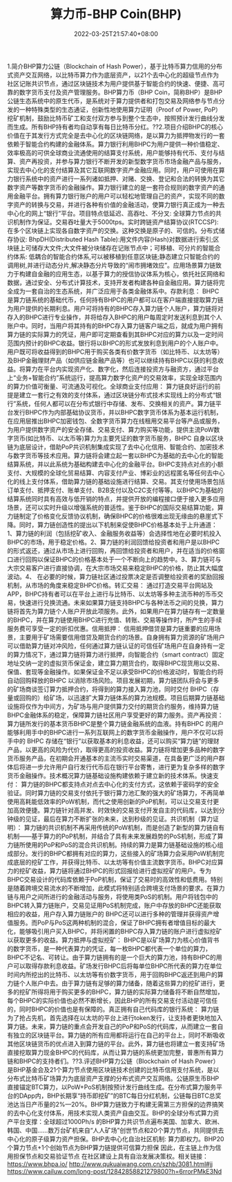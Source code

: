 ﻿---
weight: 
title: "算力币-BHP Coin(BHP)"
description: "BHP算力公链（Blockchain of Hash Power），基于比特币算力信用的分布式资产交互网络，以比特币算力作为底层资产，以21个去中心化的超级节点作为社区记账共识节点，通过区块链技术..."
date: 2022-03-25T21:57:40+08:00
lastmod: 2022-03-25T16:45:40+08:00
draft: false
authors: ["Metabd"]
featuredImage: "suanlibi-bhp-coinbhp.webp"
link: ""
tags: ["数字代币","算力币-BHP Coin(BHP)"]
categories: ["navigation"]
navigation: ["数字代币"]
lightgallery: true
toc: true
pinned: false
recommend: false
recommend1: false
---
1.简介BHP算力公链（Blockchain of Hash Power），基于比特币算力信用的分布式资产交互网络，以比特币算力作为底层资产，以21个去中心化的超级节点作为社区记账共识节点，通过区块链技术为用户提供基于智能合约的快速、便捷、高可靠的数字货币支付及资产管理服务。BHP算力币（BHP Coin，简称BHP）是BHP公链生态系统中的原生代币，是系统对于算力提供者和打包交易及网络参与节点分发的一种特殊类型的生态通证，创新性地使用算力证明（Proof of Power, PoP）挖矿机制，鼓励比特币矿工和支付双方参与到整个生态中，按照预计发行曲线分发而生成。所有BHP持有者均自动享有每日比特币分红。??2.项目介绍BHPC的核心价值在于其发行方式完全是去中心化的区块链网络，是以算力为抵押物发行的一套依赖于智能合约构建的金融体系。算力银行利用BHPC为用户提供一种价值稳定、效率极高的可供全球商业流通使用的结算支付系统，用户能够持有代币、支付与结算、资产再投资，并参与算力银行不断开发的新型数字货币市场金融产品与服务，实现去中心化的支付结算及其它互联网数字资产金融应用。同时，用户可使用在算力银行系统中的资产进行一系列诸如抵押、对赌、交换、登记和合法的转换为其它数字资产等数字货币的金融操作。算力银行建立的是一套符合规则的数字资产的通用金融平台。拥有算力银行账户的用户可以轻松地管理自己的资产，实现不同的数字资产的转换与交易，并进行各种有价值的金融活动，使算力银行真正成为一种去中心化的网上“银行”平台。项目特点低延迟、高吞吐、不分叉:
全球算力节点的共识机制作为保证。交易吞吐量大于5000tps。实时跨链资产结算协议(RTCCSP):
在多个区块链上实现各自数字资产的交换。这种交换是原子的、可信的。分布式储存协议:
BhpDH(Distributed Hash Table):用文件内容(Hash)对数据进行索引;区块链上可储存大文件;大文件被分块储存在记账节点中；可移植、可分片的智能合约体系:
低耦合的智能合约体系,可以被移植到任意区块链;静态建立只智能合约的调用树,并进行动态分片,解决静态分片导致的“闹市拥堵效应”。应用场景算力链致力于构建自金融的应用生态，以基于算力的授信协议体系为核心，依托社区网络和数据，通过安全、分布式计算技术，支持开发者构建各种自金融应用。算力链将完全成为一套自治的生态系统，并广泛应用于各类金融体系中。存款利息：
BHPC是算力链系统的基础代币，任何持有BHPC的用户都可以在客户端直接提取算力链为用户提供的长期利息。用户可将持有的BHPC存入算力链个人账户，算力链将对存入的BHPC进行专业操作，并将给存入BHPC的用户每周定时发送利息到其个人账户中。同时，当用户将其持有的BHPC存入算力链客户端之后，就成为用户拥有算力链的实际算力的凭证，用户即可定期查看到其BHPC对应的算力以及一定时间范围内预计的BHPC收益。银行将以BHPC的形式发放利息到用户的个人账户中。用户既可将收益得到的BHPC用于购买各类有价数字货币（如比特币、以太坊等）及BHP金融理财产品（如供应链金融产品等）也可以继续持有BHPC以获的利息收益。将算力在平台内实现资产化、数字化，然后连接投资方与融资方，通过平台上“业务+智能合约”系统运行，提高算力数字化资产的交易效率，实现全球范围内的算力价值可衡量、可流通及可视化。全球商业支付应用：
算力链良好运行的前提是建立一套行之有效的支付体系，通过区块链分布式技术实现线上的分布式“银行”系统，任何人都可以在分布式银行中存储、发布、交换相关的资产。算力链平台发行BHPC作为内部基础协议货币，并以BHPC数字货币体系为基本运行机制，在应用层推出BHPC加密钱包、全数字货币算力在线租用交易平台等产品或服务，为用户提供数字资产的安全存储、交易支付、算力购买等功能，提供主流PoW数字货币(如比特币、以太币等)算力为主要凭证的数字货币服务，BHPC 自身以区块链为底层设计，借助PoP共识机制集成实现了去中心化信用、智能合约、加密技术与数字货币等技术应用。算力链将会建立起一套以BHPC为基础的去中心化的智能结算系统，并以此系统为基础构建去中心化的金融平台。BHPC支持点对点的小额支付、大规模的全球化贸易结算、内容支付产业、博彩业的远程匿名等任何去中心化的线上支付体系，借助算力链的基础设施进行结算、交易。其支付使用场景包括订单支付、抵押支付、账单支付、B2B支付以及C2C支付等等。以BHPC为基础的结算系统同时具有高效与低开销的特点，并提供开放的编程接口便于接入更多应用场景，还可以实时升级以增强系统的普适性。鉴于BHPC的国际交易结算功能，算力链制定了价格变化反馈协议机制，确保BHPC的价格很难出现无缘由的悬崖式下降。同时，算力链创造性的提出以下机制来促使BHPC价格基本处于上升通道：1、算力链的利润（包括挖矿收入、金融服务收益等）会选择性地在必要时机投入BHPC的市场，用于稳定价格。2、算力链的利润回馈给投资者和用户是以BHPC的形式返还，通过从市场上进行回购，再回馈给投资者和用户，并在适当的价格窗口进行回购以保证BHPC的价格基本处于一个不断向上的趋势中。3、算力链可与大宗交易客户进行直接协调，在大宗市场交易来稳定BHPC的价格，防止其大幅度波动。4、 在必要的时候，算力链社区通过投票决定是否调整给投资者的奖励回报机制，从市场的角度来稳定BHPC价格。转汇交易：
通过打造交易平台网站及APP，BHPC持有者可以在平台上进行与比特币、以太坊等多种主流币种的币币交易，快速进行兑换流通。未来如果算力链支持BHPC与各种法币之间的兑换，算力链将首先为算力链个人账户开放此项服务。此外，如果用户在算力链存有一定数量的BHPC，并在算力链使用BHPC进行充值、转账、交易等操作时，所产生的手续服务费可享受一定的折扣优惠。信用抵押：
信用抵押借贷是算力链重要的应用场景，主要用于矿场需要信用借贷及期货合约的场景。自身拥有算力资源的矿场用户可以借助算力链对冲风险，任何通过算力链认证的可信任矿场用户在自身持有一定的算力情况下，通过算力链将算力进行抵押，向智能合约（smart contract）固定地址交纳一定的虚拟货币保证金，建立算力期货合约，取得BHPC现货用以交易、保值、套现等金融操作。如果保证金不足以承受BHPC的价格波动时，智能合约将自动回购释放的BHPC 以消除市场风险。项目发展初期，算力链团队将会与更多的矿场商谈签订算力抵押合约，将得到的算力接入算力池，同时交付 BHPC（存量或回购的）给矿场，以迅速扩大算力链体系的算力池规模。项目后期算力链基础设施将仅作为中间方，为矿场与用户提供算力交付的期货合约服务，维持算力链BHPC金融体系的稳定，保障算力链社区用户享受更好的算力服务。资产再投资：
算力链所发行的基本货币BHPC是整个算力链金融系统的血液。持有BHPC 的用户能够利用手中的BHPC进行一系列互联网上的数字货币金融操作，用户不仅可以将手中的 BHPC 存储在“银行”以获取基本的利息收益，还可以购买“算力链”的理财产品，以更高的风险为代价，取得更高的投资收益。算力链将增加更多品种的数字货币服务产品，在初期会开通基本的主流币实时交易渠道，在具备更广泛的用户群体后将进一步允许用户自行发行代币后在银行平台寄售，进行更为复杂多样的数字货币金融操作。技术概况算力链基础设施构建依赖于建立新的技术体系。快速支付：
算力链的BHPC都支持点对点去中心化的支付方式，这依赖于密码学的安全验证。同时算力链的交易支付依托于银行算力池汇聚的强大的矿场算力，不再简单使用高耗能低效率的PoW机制，而代之使用创新的PoP机制，可以让交易支付更加高效便捷。算力链针对高并发、时效快的交易支付开发自主的代码库，以达到分钟级的见证，最后在算力不断扩张的未来，达到秒级的见证。共识机制（算力证明）：
算力链的共识机制不再采用传统的PoW机制，而是创造了新型的算力链自有机制——基于算力的PoP机制，并结合了具有未来发展趋势的PoS机制，形成了算力链所使用的PoP和PoS的混合共识机制。持续的算力是算力链基础设施的核心组成部分。发行的BHPC都拥有对应的算力，这些接入的矿场算力会采用PoW机制完成底层的挖矿工作，并获得比特币、以太坊等有价值主流数字货币。BHPC对应算力的挖矿收益，算力链将通过BHPC的形式回报给进行虚拟挖矿的用户。专为BHPC交易设计的代码库依赖于PoP机制，保证了交易时的高效性和低费用。特别是随着跨境交易流水的不断增加，此模式将特别适合跨境支付场景的要求。在算力链与用户之间所进行的金融活动与服务，将使用类PoS的机制。用户将钱包中的BHPC转入算力链账户，交易见证用PoS机制完成，账户中存放的BHPC还能获取相应的收益，用户存入算力链账户的 BHPC还可以进行多种的管理并获得资产增值服务。而PoP与PoS这两种机制的混合，保证了BHPC拥有者增值目标的最大化，能够吸引用户买入BHPC，并将闲置的BHPC存入算力链的账户进行虚拟挖矿以获取更多的收益。算力抵押与虚拟挖矿：
BHPC是以矿场算力为核心价值背书的数字货币，是一种代表算力的凭证，每一枚BHPC都代表一个单位的算力，BHPC不记名、可转让。由于算力链拥有的是一个巨大的算力池，持有BHPC的用户可以取得存款利息收益。矿场发行BHPC后将每单位BHPC所代表的算力在单位时间内所挖出的比特币、以太坊等有价数字货币，用于回购BHPC返还到用户的算力链个人账户中去。由于算力链有足够的算力储备，随着这些算力的挖矿进行，更多的挖矿所得将用于购买更多的BHPC，算力链的实际算力储备将不断自然增加，每个BHPC的实际价值也必然不断增长，因此BHP的所有交易支付活动是可信任的，同时BHPC的价值也是有保障的。真正拥有自己代码库的银行系统：
算力链为了抢占先机，首先选择在以太坊的平台上进行token发行，让支持者更快地加入算力链。未来，算力链的重点会开发自己的PoP和PoS的代码库，从而建立一套自有独立的区块链平台。算力链的所有应用都将运行在自己的平台上，同时不断吸收其他区块链货币的优点进入到算力链的平台。此外，算力链也将建立一套支持矿场直接挖取算力现金BHPC的代码库，从而让算力链的系统更加完整，普惠所有算力链和BHPC的支持者们。??3.评述BHP算力公链（Blockchain of Hash Power）是BHP基金会及21个算力节点使用区块链技术创建的比特币信用支付系统，是以分布式比特币矿场算力为底层资产支撑的分布式资产交互网络。公链原生币BHP直接锚定BTC算力，以PoW+PoS机制按预计发行曲线生成。在分布式算力服务平台的DApp内，BHP长期享“持币即挖矿”的BTC每日分红机制，公链每日BTC总奖池达当日产币量的2%—20%。BHP算力链致力于构建无需第三方担保的边界搞笑的去中心化支付体系，用技术实现人类资产自由交互。BHP的全球分布式算力资产平台支撑：全球超过1000Ph/s 的BHP算力共识节点遍布美国、加拿大、欧洲、韩国、中国……数万台矿机来自“人人矿场”创世节点和20个算力节点，共同提供去中心化的原子级算力资产担保。BHP去中心化自治社区机制: 算力即权力。BHP20个算力节点+1个创始节点为BHP算力链提供可信算力担保 因此，在主链上作为信用担保节点和交易验证节点 在社区建设上具有自治发展决策权。相关链接：
https://www.bhpa.io/
http://www.qukuaiwang.com.cn/szhb/3081.html#jj
https://www.cailuw.com/long-post/12842858821279800?h=6rrorPMkE3Nd
